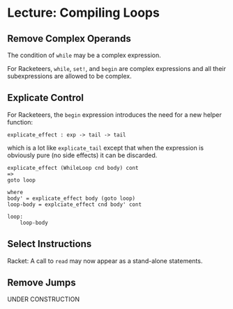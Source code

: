 # Lecture: Compiling Loops


## Remove Complex Operands

The condition of `while` may be a complex expression.

For Racketeers, `while`, `set!`, and `begin` are complex expressions
and all their subexpressions are allowed to be complex.


## Explicate Control

For Racketeers, the `begin` expression introduces the need for a
new helper function:

    explicate_effect : exp -> tail -> tail

which is a lot like `explicate_tail` except that when the expression
is obviously pure (no side effects) it can be discarded.

    explicate_effect (WhileLoop cnd body) cont
	=>
	goto loop
	
	where
	body' = explicate_effect body (goto loop)
	loop-body = explciate_effect cnd body' cont
	
	loop:
	    loop-body


## Select Instructions

Racket: A call to `read` may now appear as a stand-alone statements.


## Remove Jumps

UNDER CONSTRUCTION
